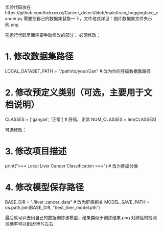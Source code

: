 实验代码放在https://github.com/hxhxxxxx/Cancer_detect/blob/main/train_huggingface_cancer.py
需要把自己的数据集替换一下，文件格式详见：图片数据集文件夹示例.png


在运行代码里面需要手动修改的部分：
必须修改：
# 1. 修改数据集路径
LOCAL_DATASET_PATH = "/path/to/your/Gan"  # 改为你的肝癌数据集路径

# 2. 修改预定义类别（可选，主要用于文档说明）
CLASSES = ['ganyan', '正常']  # 肝癌、正常
NUM_CLASSES = len(CLASSES)

可选修改：
# 3. 修改项目描述
print("=== Local Liver Cancer Classification ===")  # 改为肝癌分类

# 4. 修改模型保存路径
BASE_DIR = "./liver_cancer_data"  # 改为肝癌相关
MODEL_SAVE_PATH = os.path.join(BASE_DIR, "best_liver_model.pth")



最后就可以去用自己的数据训练该模型，结果类似于训练结果.png
对肺癌的检测准确率可以到达96%左右